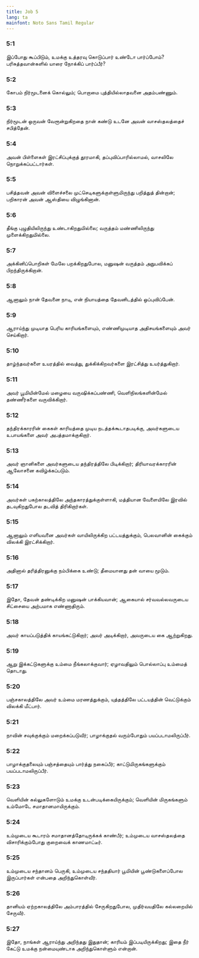 ```yaml
---
title: Job 5
lang: ta
mainfont: Noto Sans Tamil Regular
---
```


###  5:1

இப்போது கூப்பிடும், உமக்கு உத்தரவு கொடுப்பார் உண்டோ பார்ப்போம்? பரிசுத்தவான்களில் யாரை நோக்கிப் பார்ப்பீர்?

###  5:2

கோபம் நிர்மூடனைக் கொல்லும்; பொறாமை புத்தியில்லாதவனை அதம்பண்ணும்.

###  5:3

நிர்மூடன் ஒருவன் வேரூன்றுகிறதை நான் கண்டு உடனே அவன் வாசஸ்தலத்தைச் சபித்தேன்.

###  5:4

அவன் பிள்ளைகள் இரட்சிப்புக்குத் தூரமாகி, தப்புவிப்பாரில்லாமல், வாசலிலே நொறுக்கப்பட்டார்கள்.

###  5:5

பசித்தவன் அவன் விளைச்சலை முட்செடிகளுக்குள்ளுமிருந்து பறித்துத் தின்றான்; பறிகாரன் அவன் ஆஸ்தியை விழுங்கினான்.

###  5:6

தீங்கு புழுதியிலிருந்து உண்டாகிறதுமில்லை; வருத்தம் மண்ணிலிருந்து முளைக்கிறதுமில்லை.

###  5:7

அக்கினிப்பொறிகள் மேலே பறக்கிறதுபோல, மனுஷன் வருத்தம் அநுபவிக்கப் பிறந்திருக்கிறான்.

###  5:8

ஆனாலும் நான் தேவனை நாடி, என் நியாயத்தை தேவனிடத்தில் ஒப்புவிப்பேன்.

###  5:9

ஆராய்ந்து முடியாத பெரிய காரியங்களையும், எண்ணிமுடியாத அதிசயங்களையும் அவர் செய்கிறார்.

###  5:10

தாழ்ந்தவர்களை உயரத்தில் வைத்து, துக்கிக்கிறவர்களை இரட்சித்து உயர்த்துகிறார்.

###  5:11

அவர் பூமியின்மேல் மழையை வருஷிக்கப்பண்ணி, வெளிநிலங்களின்மேல் தண்ணீர்களை வருவிக்கிறார்.

###  5:12

தந்திரக்காரரின் கைகள் காரியத்தை முடிய நடத்தக்கூடாதபடிக்கு, அவர்களுடைய உபாயங்களை அவர் அபத்தமாக்குகிறார்.

###  5:13

அவர் ஞானிகளை அவர்களுடைய தந்திரத்திலே பிடிக்கிறார்; திரியாவரக்காரரின் ஆலோசனை கவிழ்க்கப்படும்.

###  5:14

அவர்கள் பகற்காலத்திலே அந்தகாரத்துக்குள்ளாகி, மத்தியான வேளையிலே இரவில் தடவுகிறதுபோல தடவித் திரிகிறார்கள்.

###  5:15

ஆனாலும் எளியவனை அவர்கள் வாயிலிருக்கிற பட்டயத்துக்கும், பெலவானின் கைக்கும் விலக்கி இரட்சிக்கிறார்.

###  5:16

அதினால் தரித்திரனுக்கு நம்பிக்கை உண்டு; தீமையானது தன் வாயை மூடும்.

###  5:17

இதோ, தேவன் தண்டிக்கிற மனுஷன் பாக்கியவான்; ஆகையால் சர்வவல்லவருடைய சிட்சையை அற்பமாக எண்ணாதிரும்.

###  5:18

அவர் காயப்படுத்திக் காயங்கட்டுகிறார்; அவர் அடிக்கிறார், அவருடைய கை ஆற்றுகிறது.

###  5:19

ஆறு இக்கட்டுகளுக்கு உம்மை நீங்கலாக்குவார்; ஏழாவதிலும் பொல்லாப்பு உம்மைத் தொடாது.

###  5:20

பஞ்சகாலத்திலே அவர் உம்மை மரணத்துக்கும், யுத்தத்திலே பட்டயத்தின் வெட்டுக்கும் விலக்கி மீட்பார்.

###  5:21

நாவின் சவுக்குக்கும் மறைக்கப்படுவீர்; பாழாக்குதல் வரும்போதும் பயப்படாமலிருப்பீர்.

###  5:22

பாழாக்குதலையும் பஞ்சத்தையும் பார்த்து நகைப்பீர்; காட்டுமிருகங்களுக்கும் பயப்படாமலிருப்பீர்.

###  5:23

வெளியின் கல்லுகளோடும் உமக்கு உடன்படிக்கையிருக்கும்; வெளியின் மிருகங்களும் உம்மோடே சமாதானமாயிருக்கும்.

###  5:24

உம்முடைய கூடாரம் சமாதானத்தோடிருக்கக் காண்பீர்; உம்முடைய வாசஸ்தலத்தை விசாரிக்கும்போது குறைவைக் காணமாட்டீர்.

###  5:25

உம்முடைய சந்தானம் பெருகி, உம்முடைய சந்ததியார் பூமியின் பூண்டுகளைப்போல இருப்பார்கள் என்பதை அறிந்துகொள்வீர்.

###  5:26

தானியம் ஏற்றகாலத்திலே அம்பாரத்தில் சேருகிறதுபோல, முதிர்வயதிலே கல்லறையில் சேருவீர்.

###  5:27

இதோ, நாங்கள் ஆராய்ந்து அறிந்தது இதுதான்; காரியம் இப்படியிருக்கிறது; இதை நீர் கேட்டு உமக்கு நன்மையுண்டாக அறிந்துகொள்ளும் என்றான்.

